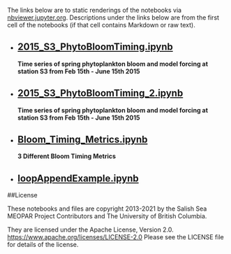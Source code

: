 The links below are to static renderings of the notebooks via
[nbviewer.jupyter.org](https://nbviewer.jupyter.org/).
Descriptions under the links below are from the first cell of the notebooks
(if that cell contains Markdown or raw text).

* ## [2015_S3_PhytoBloomTiming.ipynb](https://nbviewer.jupyter.org/github/SalishSeaCast/analysis-elise-2/blob/master/notebooks/forAline/2015_S3_PhytoBloomTiming.ipynb)  
    
    **Time series of spring phytoplankton bloom and model forcing at station S3 from Feb 15th - June 15th 2015**

* ## [2015_S3_PhytoBloomTiming_2.ipynb](https://nbviewer.jupyter.org/github/SalishSeaCast/analysis-elise-2/blob/master/notebooks/forAline/2015_S3_PhytoBloomTiming_2.ipynb)  
    
    **Time series of spring phytoplankton bloom and model forcing at station S3 from Feb 15th - June 15th 2015**

* ## [Bloom_Timing_Metrics.ipynb](https://nbviewer.jupyter.org/github/SalishSeaCast/analysis-elise-2/blob/master/notebooks/forAline/Bloom_Timing_Metrics.ipynb)  
    
    **3 Different Bloom Timing Metrics**

* ## [loopAppendExample.ipynb](https://nbviewer.jupyter.org/github/SalishSeaCast/analysis-elise-2/blob/master/notebooks/forAline/loopAppendExample.ipynb)  
    

##License

These notebooks and files are copyright 2013-2021
by the Salish Sea MEOPAR Project Contributors
and The University of British Columbia.

They are licensed under the Apache License, Version 2.0.
https://www.apache.org/licenses/LICENSE-2.0
Please see the LICENSE file for details of the license.
